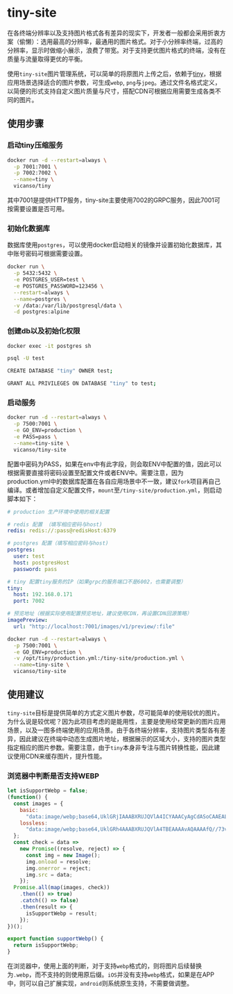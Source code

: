# tiny-site

在各终端分辨率以及支持图片格式各有差异的现实下，开发者一般都会采用折衷方案（偷懒）：选用最高的分辨率，最通用的图片格式。对于小分辨率终端，过高的分辨率，显示时做缩小展示，浪费了带宽。对于支持更优图片格式的终端，没有在质量与流量取得更优的平衡。

使用`tiny-site`图片管理系统，可以简单的将原图片上传之后，依赖于[tiny](https://github.com/vicanso/tiny)，根据应用场景选择适合的图片参数，可生成`webp`, `png`与`jpeg`。通过文件名格式定义，以简便的形式支持自定义图片质量与尺寸，搭配CDN可根据应用需要生成各类不同的图片。


## 使用步骤

### 启动tiny压缩服务

```bash
docker run -d --restart=always \
  -p 7001:7001 \
  -p 7002:7002 \
  --name=tiny \
  vicanso/tiny
```

其中7001是提供HTTP服务，tiny-site主要使用7002的GRPC服务，因此7001可按需要设置是否可用。

### 初始化数据库

数据库使用`postgres`，可以使用docker启动相关的镜像并设置初始化数据库，其中账号密码可根据需要设置。

```bash
docker run \
  -p 5432:5432 \
  -e POSTGRES_USER=test \
  -e POSTGRES_PASSWORD=123456 \
  --restart=always \
  --name=postgres \
  -v /data:/var/lib/postgresql/data \
  -d postgres:alpine
```

### 创建db以及初始化权限

```bash
docker exec -it postgres sh

psql -U test

CREATE DATABASE "tiny" OWNER test;

GRANT ALL PRIVILEGES ON DATABASE "tiny" to test;
```


### 启动服务

```bash
docker run -d --restart=always \
  -p 7500:7001 \
  -e GO_ENV=production \
  -e PASS=pass \
  --name=tiny-site \
  vicanso/tiny-site
```

配置中密码为PASS，如果在env中有此字段，则会取ENV中配置的值，因此可以根据需要直接将密码设置至配置文件或者ENV中。需要注意，因为production.yml中的数据库配置在各自应用场景中不一致，建议`fork`项目再自己编译。或者增加自定义配置文件，`mount`至`/tiny-site/production.yml`，则启动脚本如下：

```yaml
# production 生产环境中使用的相关配置

# redis 配置 （填写相应密码与host)
redis: redis://:pass@redisHost:6379

# postgres 配置（填写相应密码与host)
postgres:
  user: test
  host: postgresHost
  password: pass

# tiny 配置tiny服务的IP（如果grpc的服务端口不是6002，也需要调整）
tiny:
  host: 192.168.0.171
  port: 7002

# 预览地址（根据实际使用配置预览地址，建议使用CDN，再设置CDN回源策略）
imagePreview:
  url: "http://localhost:7001/images/v1/preview/:file"
```

```bash
docker run -d --restart=always \
  -p 7500:7001 \
  -e GO_ENV=production \
  -v /opt/tiny/production.yml:/tiny-site/production.yml \
  --name=tiny-site \
  vicanso/tiny-site
```

## 使用建议

`tiny-site`目标是提供简单的方式定义图片参数，尽可能简单的使用较优的图片。为什么说是较优呢？因为此项目考虑的是能用性，主要是使用经常更新的图片应用场景，以及一图多终端使用的应用场景。由于各终端分辨率，支持图片类型各有差异，因此建议在终端中动态生成图片地址，根据展示的区域大小，支持的图片类型指定相应的图片参数。需要注意，由于`tiny`本身非专注与图片转换性能，因此建议使用CDN来缓存图片，提升性能。

### 浏览器中判断是否支持WEBP

```js
let isSupportWebp = false;
(function() {
  const images = {
    basic:
      "data:image/webp;base64,UklGRjIAAABXRUJQVlA4ICYAAACyAgCdASoCAAEALmk0mk0iIiIiIgBoSygABc6zbAAA/v56QAAAAA==",
    lossless:
      "data:image/webp;base64,UklGRh4AAABXRUJQVlA4TBEAAAAvAQAAAAfQ//73v/+BiOh/AAA="
  };
  const check = data =>
    new Promise((resolve, reject) => {
      const img = new Image();
      img.onload = resolve;
      img.onerror = reject;
      img.src = data;
    });
  Promise.all(map(images, check))
    .then(() => true)
    .catch(() => false)
    .then(result => {
      isSupportWebp = result;
    });
})();

export function supportWebp() {
  return isSupportWebp;
}
```

在浏览器中，使用上面的判断，对于支持`webp`格式的，则将图片后续替换为`.webp`，而不支持的则使用原后缀。`iOS`并没有支持`webp`格式，如果是在APP中，则可以自己扩展实现，`android`则系统原生支持，不需要做调整。

